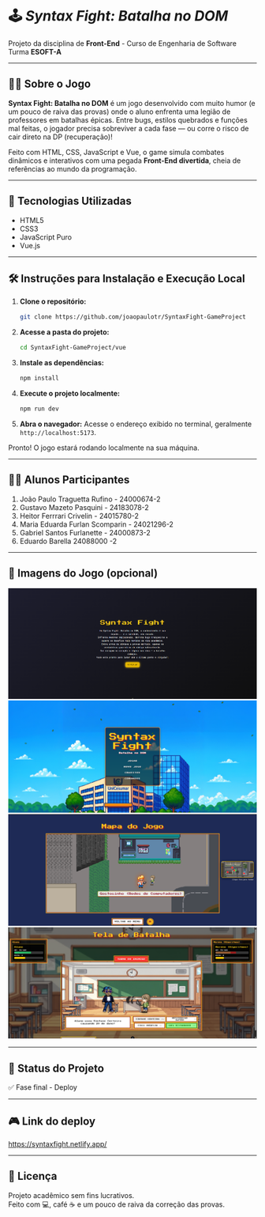 # 🕹️ *Syntax Fight: Batalha no DOM*  
Projeto da disciplina de **Front-End** - Curso de Engenharia de Software  
Turma **ESOFT-A**

---

## 👨‍🏫 Sobre o Jogo

**Syntax Fight: Batalha no DOM** é um jogo desenvolvido com muito humor (e um pouco de raiva das provas) onde o aluno enfrenta uma legião de professores em batalhas épicas. Entre bugs, estilos quebrados e funções mal feitas, o jogador precisa sobreviver a cada fase — ou corre o risco de cair direto na DP (recuperação)!

Feito com HTML, CSS, JavaScript e Vue, o game simula combates dinâmicos e interativos com uma pegada **Front-End divertida**, cheia de referências ao mundo da programação.

---

## 🧠 Tecnologias Utilizadas

- HTML5  
- CSS3 
- JavaScript Puro
- Vue.js 

---

## 🛠️ Instruções para Instalação e Execução Local

1. **Clone o repositório:**
   ```bash
   git clone https://github.com/joaopaulotr/SyntaxFight-GameProject
   ```
2. **Acesse a pasta do projeto:**
   ```bash
   cd SyntaxFight-GameProject/vue
   ```
3. **Instale as dependências:**
   ```bash
   npm install
   ```
4. **Execute o projeto localmente:**
   ```bash
   npm run dev
   ```
5. **Abra o navegador:**
   Acesse o endereço exibido no terminal, geralmente `http://localhost:5173`.

Pronto! O jogo estará rodando localmente na sua máquina.

---

## 🧑‍💻 Alunos Participantes

1. João Paulo Traguetta Rufino - 24000674-2  
2. Gustavo Mazeto Pasquini - 24183078-2  
3. Heitor Ferrrari Crivelin - 24015780-2
4. Maria Eduarda Furlan Scomparin - 24021296-2
5. Gabriel Santos Furlanette - 24000873-2
6. Eduardo Barella 24088000 -2

---

## 📸 Imagens do Jogo (opcional)

![Tela inicial do jogo](./vue/src/assets/images/image.png)
![Combate em andamento](./vue/src/assets/images/image-1.png)
![Fase de vitória](./vue/src/assets/images/image-2.png)
![Tela de derrota](./vue/src/assets/images/image-3.png)

---

## 🚀 Status do Projeto

✅ Fase final - Deploy

---

## 🎮 Link do deploy 

https://syntaxfight.netlify.app/

---

## 📄 Licença

Projeto acadêmico sem fins lucrativos.  
Feito com 💻, café ☕ e um pouco de raiva da correção das provas.


